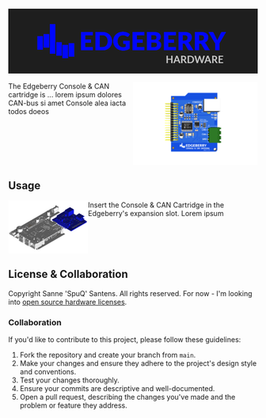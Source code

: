 ![Edgeberry banner](documentation/Edgeberry_banner.png)

<img src="documentation/Edgeberry_console_CAN_cartridge.png" align="right" width="50%"/>
The Edgeberry Console & CAN cartridge is ... lorem ipsum dolores CAN-bus si amet Console alea iacta todos doeos  

<br clear="right"/>

## Usage

<img src="documentation/Edgeberry_assembly_3.png" align="left" width="32%" />
Insert the Console & CAN Cartridge in the Edgeberry's expansion slot. Lorem ipsum
<br clear="left"/>

## License & Collaboration
Copyright Sanne 'SpuQ' Santens. All rights reserved. For now - I'm looking into [open source hardware licenses](https://www.oshwa.org/).

### Collaboration

If you'd like to contribute to this project, please follow these guidelines:
1. Fork the repository and create your branch from `main`.
2. Make your changes and ensure they adhere to the project's design style and conventions.
3. Test your changes thoroughly.
4. Ensure your commits are descriptive and well-documented.
5. Open a pull request, describing the changes you've made and the problem or feature they address.